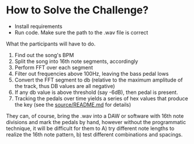 # How to Solve the Challenge?

- Install requirements
- Run code. Make sure the path to the .wav file is correct

What the participants will have to do.
1. Find out the song's BPM
2. Split the song into 16th note segments, accordingly
3. Perform FFT over each segment
4. Filter out frequencies above 100Hz, leaving the bass pedal lows
5. Convert the FFT segment to db (relative to the maximum amplitude of the track, thus DB values are all negative)
6. If any db value is above threshold (say -6dB), then pedal is present.
7. Tracking the pedals over time yields a series of hex values that produce the key (see the [source/README.md](../source/README.md) for details)

They can, of course, bring the .wav into a DAW or software with 16th note divisions and mark the pedals by hand, however without the programmatic technique, it will be difficult for them to A) try different note lengths to realize the 16th note pattern, b) test different combinations and spacings.
